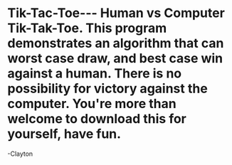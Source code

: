 # Tik-Tac-Toe--- Human vs Computer Tik-Tak-Toe. This program demonstrates an algorithm that can worst case draw, and best case win against a human. There is no possibility for victory against the computer. You're more than welcome to download this for yourself, have fun. 

-Clayton 
